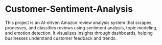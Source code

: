 # Customer-Sentiment-Analysis
This project is an AI-driven Amazon review analysis system that scrapes, processes, and classifies reviews using sentiment analysis, topic modeling, and emotion detection. It visualizes insights through dashboards, helping businesses understand customer feedback and trends.
